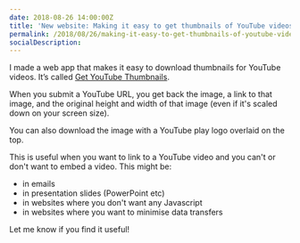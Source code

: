 ```yaml
---
date: 2018-08-26 14:00:00Z
title: 'New website: Making it easy to get thumbnails of YouTube videos'
permalink: /2018/08/26/making-it-easy-to-get-thumbnails-of-youtube-videos.html
socialDescription:
---
```

I made a web app that makes it easy to download thumbnails for YouTube videos. It’s called [Get YouTube Thumbnails](https://youtubethumbnails.pythonanywhere.com).

When you submit a YouTube URL, you get back the image, a link to that image, and the original height and width of that image (even if it's scaled down on your screen size).

You can also download the image with a YouTube play logo overlaid on the top.

This is useful when you want to link to a YouTube video and you can't or don't want to embed a video. This might be:

* in emails
* in presentation slides (PowerPoint etc)
* in websites where you don't want any Javascript
* in websites where you want to minimise data transfers

Let me know if you find it useful!